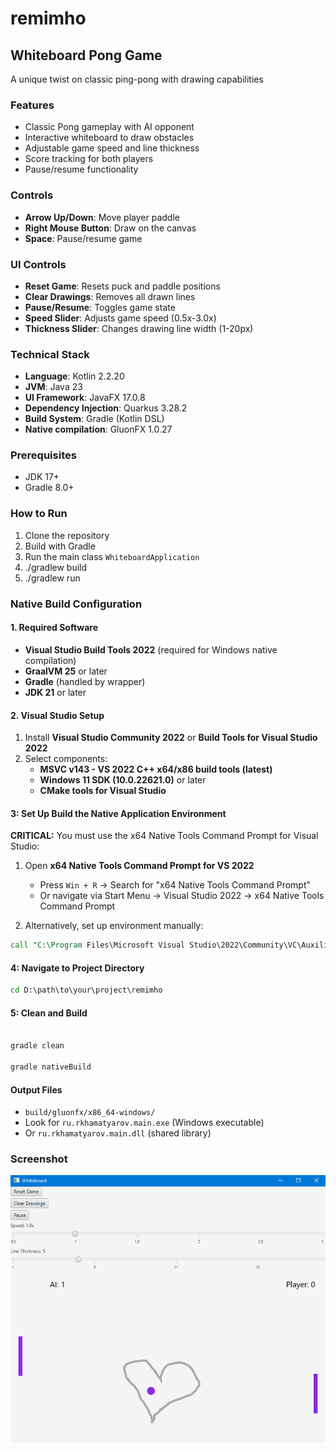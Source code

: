 # remimho

## Whiteboard Pong Game

A unique twist on classic ping-pong with drawing capabilities

### Features

- Classic Pong gameplay with AI opponent
- Interactive whiteboard to draw obstacles
- Adjustable game speed and line thickness
- Score tracking for both players
- Pause/resume functionality

### Controls

- **Arrow Up/Down**: Move player paddle
- **Right Mouse Button**: Draw on the canvas
- **Space**: Pause/resume game

### UI Controls

- **Reset Game**: Resets puck and paddle positions
- **Clear Drawings**: Removes all drawn lines
- **Pause/Resume**: Toggles game state
- **Speed Slider**: Adjusts game speed (0.5x-3.0x)
- **Thickness Slider**: Changes drawing line width (1-20px)

### Technical Stack

- **Language**: Kotlin 2.2.20
- **JVM**: Java 23
- **UI Framework**: JavaFX 17.0.8
- **Dependency Injection**: Quarkus 3.28.2
- **Build System**: Gradle (Kotlin DSL)
- **Native compilation**: GluonFX 1.0.27

### Prerequisites

- JDK 17+
- Gradle 8.0+

### How to Run

1. Clone the repository
2. Build with Gradle
3. Run the main class `WhiteboardApplication`
4. ./gradlew build
5. ./gradlew run

### Native Build Configuration
#### 1. Required Software

- **Visual Studio Build Tools 2022** (required for Windows native compilation)
- **GraalVM 25** or later
- **Gradle** (handled by wrapper)
- **JDK 21** or later

#### 2. Visual Studio Setup

1. Install **Visual Studio Community 2022** or **Build Tools for Visual Studio 2022**
2. Select components:
    - **MSVC v143 - VS 2022 C++ x64/x86 build tools (latest)**
    - **Windows 11 SDK (10.0.22621.0)** or later
    - **CMake tools for Visual Studio**

####  3: Set Up Build the Native Application Environment

**CRITICAL:** You must use the x64 Native Tools Command Prompt for Visual Studio:

1. Open **x64 Native Tools Command Prompt for VS 2022**
    - Press `Win + R` → Search for "x64 Native Tools Command Prompt"
    - Or navigate via Start Menu → Visual Studio 2022 → x64 Native Tools Command Prompt

2. Alternatively, set up environment manually:
```cmd
call "C:\Program Files\Microsoft Visual Studio\2022\Community\VC\Auxiliary\Build\vcvars64.bat"
```

####  4: Navigate to Project Directory

```cmd
cd D:\path\to\your\project\remimho
```

####  5: Clean and Build

```cmd

gradle clean

gradle nativeBuild
```

####  Output Files

- `build/gluonfx/x86_64-windows/`
- Look for `ru.rkhamatyarov.main.exe` (Windows executable)
- Or `ru.rkhamatyarov.main.dll` (shared library)


### Screenshot

![img.png](img.png)


